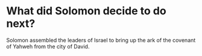 # What did Solomon decide to do next?

Solomon assembled the leaders of Israel to bring up the ark of the covenant of Yahweh from the city of David.
